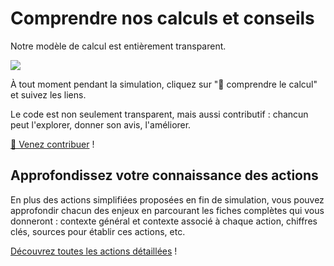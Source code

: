 # Comprendre nos calculs et conseils

Notre modèle de calcul est entièrement transparent.

![](/images/transparent.png)

À tout moment pendant la simulation, cliquez sur "🔬 comprendre le calcul" et suivez les liens.

Le code est non seulement transparent, mais aussi contributif : chancun peut l'explorer, donner son avis, l'améliorer.

[🎤 Venez contribuer](/contribuer) !

## Approfondissez votre connaissance des actions

En plus des actions simplifiées proposées en fin de simulation, vous pouvez approfondir chacun des enjeux en parcourant les fiches complètes qui vous donneront : contexte général et contexte associé à chaque action, chiffres clés, sources pour établir ces actions, etc.

[Découvrez toutes les actions détaillées](/actions/plus) !
